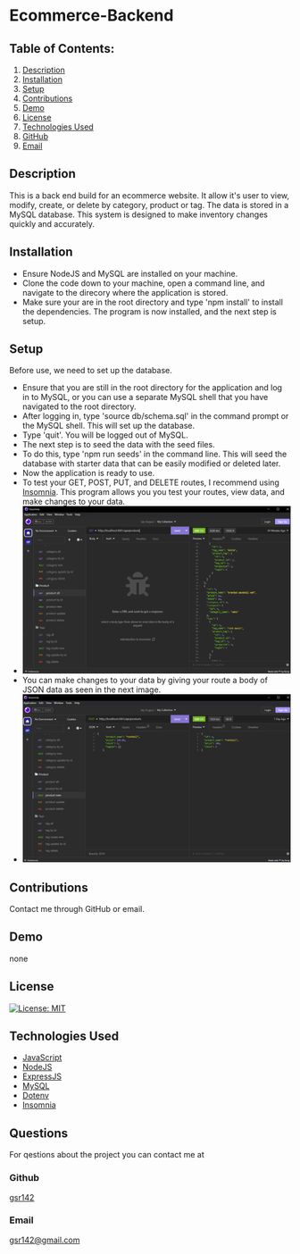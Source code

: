 # Ecommerce-Backend

## Table of Contents:
1. [Description](#description)
2. [Installation](#installation)
3. [Setup](#setup)
4. [Contributions](#contributions)
5. [Demo](#demo)
6. [License](#license)
7. [Technologies Used](#technology)
8. [GitHub](#github)
9. [Email](#email)
  
  
## Description
This is a back end build for an ecommerce website. It allow it's user to view, modify, create, or delete by category, product or tag. The data is stored in a MySQL database. This system is designed to make inventory changes quickly and accurately.

## Installation
* Ensure NodeJS and MySQL are installed on your machine. 
* Clone the code down to your machine, open a command line, and navigate to the direcory where the application is stored. 
* Make sure your are in the root directory and type 'npm install' to install the dependencies. The program is now installed, and the next step is setup.

## Setup
Before use, we need to set up the database. 
* Ensure that you are still in the root directory for the application and log in to MySQL, or you can use a separate MySQL shell that you have navigated to the root directory. 
* After logging in, type 'source db/schema.sql' in the command prompt or the MySQL shell. This will set up the database. 
* Type 'quit'. You will be logged out of MySQL. 
* The next step is to seed the data with the seed files. 
* To do this, type 'npm run seeds' in the command line. This will seed the database with starter data that can be easily modified or deleted later. 
* Now the application is ready to use. 
* To test your GET, POST, PUT, and DELETE routes, I recommend using [Insomnia](https://insomnia.rest/download). This program allows you you test your routes, view data, and make changes to your data. 
* ![image](./assets/insomniaProductAll.png)
* You can make changes to your data by giving your route a body of JSON data as seen in the next image.
* ![image](./assets/insomniaProductPost.png)


## Contributions
Contact me through GitHub or email.

## Demo
none

## License
 [![License: MIT](https://img.shields.io/badge/License-MIT-yellow.svg)](https://opensource.org/licenses/MIT)

## Technologies Used
* [JavaScript](https://developer.mozilla.org/en-US/docs/Web/JavaScript)
* [NodeJS](https://nodejs.org/en)
* [ExpressJS](https://express.js)
* [MySQL](https://www.mysql.com/)
* [Dotenv](https://www.npmjs.com/package/dotenv?activeTab=readme)
* [Insomnia](https://insomnia.rest/download)
## Questions
For qestions about the project you can contact me at

### Github
[gsr142](https://github.com/gsr142)

### Email
[gsr142@gmail.com](gsr142@gmail.com)
